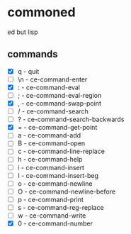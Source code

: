 # commoned
ed but lisp

## commands
- [x] q - quit
- [ ] \n - ce-command-enter
- [x] : - ce-command-eval
- [ ] ; - ce-command-eval-region
- [x] , - ce-command-swap-point
- [ ] / - ce-command-search
- [ ] ? - ce-command-search-backwards
- [x] = - ce-command-get-point
- [ ] a - ce-command-add
- [ ] B - ce-command-open
- [ ] c - ce-command-line-replace
- [ ] h - ce-command-help
- [ ] i - ce-command-insert
- [ ] I - ce-command-insert-beg
- [ ] o - ce-command-newline
- [ ] O - ce-command-newline-before
- [ ] p - ce-command-print
- [ ] s - ce-command-reg-replace
- [ ] w - ce-command-write
- [x] 0 - ce-command-number
